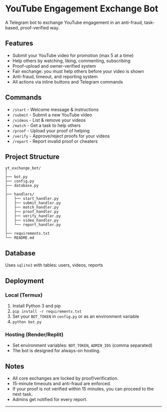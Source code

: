 # YouTube Engagement Exchange Bot

A Telegram bot to exchange YouTube engagement in an anti-fraud, task-based, proof-verified way.

## Features

- Submit your YouTube video for promotion (max 5 at a time)
- Help others by watching, liking, commenting, subscribing
- Proof-upload and owner-verified system
- Fair exchange: you must help others before your video is shown
- Anti-fraud, timeout, and reporting system
- All actions via inline buttons and Telegram commands

## Commands

- `/start` - Welcome message & instructions
- `/submit` - Submit a new YouTube video
- `/videos` - List & remove your videos
- `/match` - Get a task to help others
- `/proof` - Upload your proof of helping
- `/verify` - Approve/reject proofs for your videos
- `/report` - Report invalid proof or cheaters

## Project Structure

```
yt_exchange_bot/
│
├── bot.py
├── config.py
├── database.py
│
├── handlers/
│   ├── start_handler.py
│   ├── submit_handler.py
│   ├── match_handler.py
│   ├── proof_handler.py
│   ├── verify_handler.py
│   ├── video_handler.py
│   └── report_handler.py
│
├── requirements.txt
└── README.md
```

## Database

Uses `sqlite3` with tables: users, videos, reports

## Deployment

### Local (Termux)

1. Install Python 3 and pip
2. `pip install -r requirements.txt`
3. Set your `BOT_TOKEN` in `config.py` or as an environment variable
4. `python bot.py`

### Hosting (Render/Replit)

- Set environment variables: `BOT_TOKEN`, `ADMIN_IDS` (comma separated)
- The bot is designed for always-on hosting.

## Notes

- All core exchanges are locked by proof/verification.
- 15-minute timeouts and anti-fraud are enforced.
- If your proof is not verified within 15 minutes, you can proceed to the next task.
- Admins get notified for every report.

---